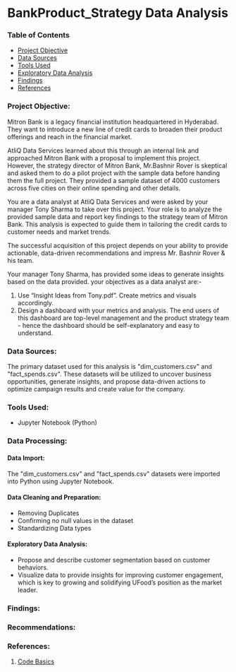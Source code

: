 # BankProduct_Strategy Data Analysis

### Table of Contents

- [Project Objective](#project-objective)
- [Data Sources](#data-sources)
- [Tools Used](#tools-used)
- [Exploratory Data Analysis](#exploratory-data-analysis)
- [Findings](#findings)
- [References](#references)

### Project Objective: 

Mitron Bank is a legacy financial institution headquartered in Hyderabad. They want to introduce a new line of credit cards to broaden their product offerings and reach in the financial market.

AtliQ Data Services learned about this through an internal link and approached Mitron Bank with a proposal to implement this project. However, the strategy director of Mitron Bank, Mr.Bashnir Rover is skeptical and asked them to do a pilot project with the sample data before handing them the full project. They provided a sample dataset of 4000 customers across five cities on their online spending and other details.

You are a data analyst at AtliQ Data Services and were asked by your manager Tony Sharma to take over this project. Your role is to analyze the provided sample data and report key findings to the strategy team of Mitron Bank. This analysis is expected to guide them in tailoring the credit cards to customer needs and market trends.

The successful acquisition of this project depends on your ability to provide actionable, data-driven recommendations and impress Mr. Bashnir Rover & his team. 

Your manager Tony Sharma, has provided some ideas to generate insights based on the data provided. your objectives as a data analyst are:-
1. Use “Insight Ideas from Tony.pdf”. Create metrics and visuals accordingly.
2. Design a dashboard with your metrics and analysis. The end users of this dashboard are top-level management and the product strategy team - hence the dashboard should be self-explanatory and easy to understand.

### Data Sources:

The primary dataset used for this analysis is "dim_customers.csv" and "fact_spends.csv". These datasets will be utilized to uncover business opportunities, generate insights, and propose data-driven actions to optimize campaign results and create value for the company.

### Tools Used:

- Jupyter Notebook (Python) 

### Data Processing:

#### Data Import:

The "dim_customers.csv" and "fact_spends.csv" datasets were imported into Python using Jupyter Notebook.

#### Data Cleaning and Preparation: 

- Removing Duplicates
- Confirming no null values in the dataset
- Standardizing Data types

#### Exploratory Data Analysis: 

- Propose and describe customer segmentation based on customer behaviors.
- Visualize data to provide insights for improving customer engagement, which is key to growing and solidifying UFood’s position as the market leader.
 
### Findings:




### Recommendations:


  
### References:

1.  [Code Basics](https://codebasics.io/challenge/codebasics-resume-project-challenge)
